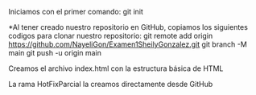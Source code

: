 Iniciamos con el primer comando:
git init

*Al tener creado nuestro repositorio en GitHub, copiamos los siguientes codigos para clonar nuestro repositorio:
git remote add origin https://github.com/NayeliGon/Examen1SheilyGonzalez.git
git branch -M main
git push -u origin main

Creamos el archivo index.html con la estructura básica de HTML

La rama HotFixParcial la creamos directamente desde GitHub